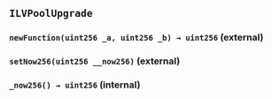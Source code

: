 ## `ILVPoolUpgrade`






### `newFunction(uint256 _a, uint256 _b) → uint256` (external)





### `setNow256(uint256 __now256)` (external)





### `_now256() → uint256` (internal)








